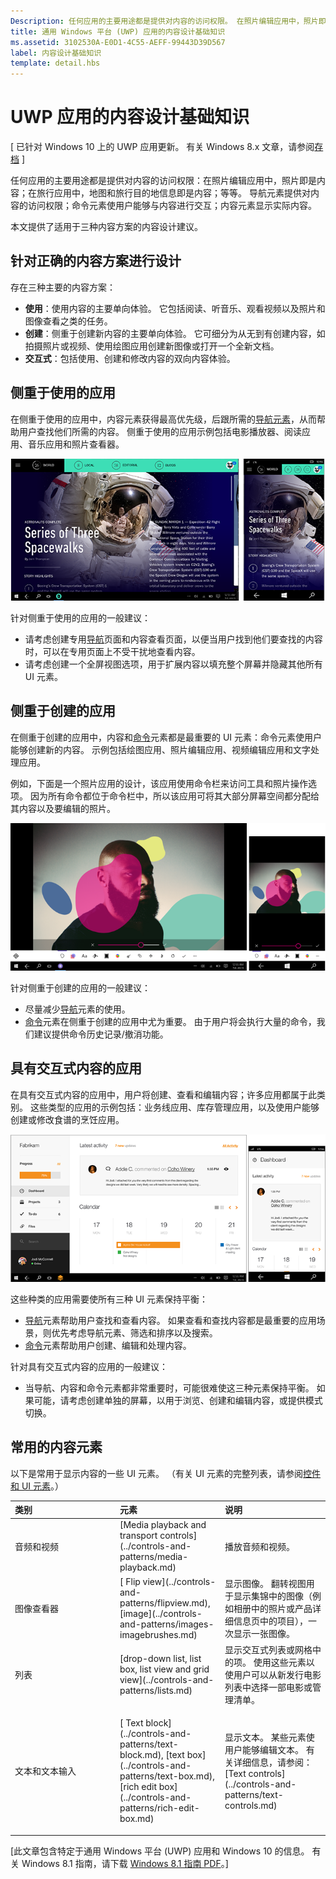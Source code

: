 ```yaml
---
Description: 任何应用的主要用途都是提供对内容的访问权限。 在照片编辑应用中，照片即是内容；在旅行应用中，地图和旅行目的地信息即是内容；等等。
title: 通用 Windows 平台 (UWP) 应用的内容设计基础知识
ms.assetid: 3102530A-E0D1-4C55-AEFF-99443D39D567
label: 内容设计基础知识
template: detail.hbs
---
```


#  UWP 应用的内容设计基础知识


\[ 已针对 Windows 10 上的 UWP 应用更新。 有关 Windows 8.x 文章，请参阅[存档](http://go.microsoft.com/fwlink/p/?linkid=619132) \]


任何应用的主要用途都是提供对内容的访问权限：在照片编辑应用中，照片即是内容；在旅行应用中，地图和旅行目的地信息即是内容；等等。 导航元素提供对内容的访问权限；命令元素使用户能够与内容进行交互；内容元素显示实际内容。

本文提供了适用于三种内容方案的内容设计建议。

## <span id="Design_for_the_right_content_scenario"> </span> <span id="design_for_the_right_content_scenario"> </span> <span id="DESIGN_FOR_THE_RIGHT_CONTENT_SCENARIO"> </span>针对正确的内容方案进行设计


存在三种主要的内容方案：

-   **使用**：使用内容的主要单向体验。 它包括阅读、听音乐、观看视频以及照片和图像查看之类的任务。
-   **创建**：侧重于创建新内容的主要单向体验。 它可细分为从无到有创建内容，如拍摄照片或视频、使用绘图应用创建新图像或打开一个全新文档。
-   **交互式**：包括使用、创建和修改内容的双向内容体验。

## <span id="Consumption-focused_apps"> </span> <span id="consumption-focused_apps"> </span> <span id="CONSUMPTION-FOCUSED_APPS"> </span>侧重于使用的应用


在侧重于使用的应用中，内容元素获得最高优先级，后跟所需的[导航元素](navigation-basics.md)，从而帮助用户查找他们所需的内容。 侧重于使用的应用示例包括电影播放器、阅读应用、音乐应用和照片查看器。

![新闻阅读器应用](images/news-reader/v2/newsreader-v2-tablet-phone.png)

针对侧重于使用的应用的一般建议：

-   请考虑创建专用[导航](navigation-basics.md)页面和内容查看页面，以便当用户找到他们要查找的内容时，可以在专用页面上不受干扰地查看内容。
-   请考虑创建一个全屏视图选项，用于扩展内容以填充整个屏幕并隐藏其他所有 UI 元素。

## <span id="Creation-focused_apps"> </span> <span id="creation-focused_apps"> </span> <span id="CREATION-FOCUSED_APPS"> </span>侧重于创建的应用


在侧重于创建的应用中，内容和[命令](commanding-basics.md)元素都是最重要的 UI 元素：命令元素使用户能够创建新的内容。 示例包括绘图应用、照片编辑应用、视频编辑应用和文字处理应用。

例如，下面是一个照片应用的设计，该应用使用命令栏来访问工具和照片操作选项。 因为所有命令都位于命令栏中，所以该应用可将其大部分屏幕空间都分配给其内容以及要编辑的照片。

![使用活动画布的照片编辑应用的设计示例](images/photo-editor/uap-photo-tabletphone-sbs.png)

针对侧重于创建的应用的一般建议：

-   尽量减少[导航](navigation-basics.md)元素的使用。
-   [命令](commanding-basics.md)元素在侧重于创建的应用中尤为重要。 由于用户将会执行大量的命令，我们建议提供命令历史记录/撤消功能。

## <span id="Apps_with_interactive_content"> </span> <span id="apps_with_interactive_content"> </span> <span id="APPS_WITH_INTERACTIVE_CONTENT"> </span>具有交互式内容的应用


在具有交互式内容的应用中，用户将创建、查看和编辑内容；许多应用都属于此类别。 这些类型的应用的示例包括：业务线应用、库存管理应用，以及使用户能够创建或修改食谱的烹饪应用。

![协作工具设计，具有交互式内容的应用](images/collaboration-tool/uap-collaboration-tabphone-700.png)

这些种类的应用需要使所有三种 UI 元素保持平衡：

-   [导航](navigation-basics.md)元素帮助用户查找和查看内容。 如果查看和查找内容都是最重要的应用场景，则优先考虑导航元素、筛选和排序以及搜索。
-   [命令](commanding-basics.md)元素帮助用户创建、编辑和处理内容。

针对具有交互式内容的应用的一般建议：

-   当导航、内容和命令元素都非常重要时，可能很难使这三种元素保持平衡。 如果可能，请考虑创建单独的屏幕，以用于浏览、创建和编辑内容，或提供模式切换。

## <span id="Commonly_used_content_elements"> </span> <span id="commonly_used_content_elements"> </span> <span id="COMMONLY_USED_CONTENT_ELEMENTS"> </span>常用的内容元素


以下是常用于显示内容的一些 UI 元素。 （有关 UI 元素的完整列表，请参阅[控件和 UI 元素](https://msdn.microsoft.com/library/windows/apps/dn611856)。）

<table>
<colgroup>
<col width="33%" />
<col width="33%" />
<col width="33%" />
</colgroup>
<thead>
<tr class="header">
<th align="left">类别</th>
<th align="left">元素</th>
<th align="left">说明</th>
</tr>
</thead>
<tbody>
<tr class="odd">
<td align="left">音频和视频</td>
<td align="left">[Media playback and transport controls](../controls-and-patterns/media-playback.md)</td>
<td align="left">播放音频和视频。</td>
</tr>
<tr class="even">
<td align="left">图像查看器</td>
<td align="left">[
            Flip view](../controls-and-patterns/flipview.md), [image](../controls-and-patterns/images-imagebrushes.md)</td>
<td align="left">显示图像。 翻转视图用于显示集锦中的图像（例如相册中的照片或产品详细信息页中的项目），一次显示一张图像。</td>
</tr>
<tr class="odd">
<td align="left">列表</td>
<td align="left">[drop-down list, list box, list view and grid view](../controls-and-patterns/lists.md)</td>
<td align="left">显示交互式列表或网格中的项。 使用这些元素以使用户可以从新发行电影列表中选择一部电影或管理清单。</td>
</tr>
<tr class="even">
<td align="left">文本和文本输入</td>
<td align="left"><p>[
            Text block](../controls-and-patterns/text-block.md), [text box](../controls-and-patterns/text-box.md), [rich edit box](../controls-and-patterns/rich-edit-box.md)</p>
</td>
<td align="left">显示文本。 某些元素使用户能够编辑文本。 有关详细信息，请参阅：[Text controls](../controls-and-patterns/text-controls.md)</td>
</tr>
</tbody>
</table>

 

\[此文章包含特定于通用 Windows 平台 (UWP) 应用和 Windows 10 的信息。 有关 Windows 8.1 指南，请下载 [Windows 8.1 指南 PDF](https://go.microsoft.com/fwlink/p/?linkid=258743)。\]

 

 






<!--HONumber=Mar16_HO1-->



